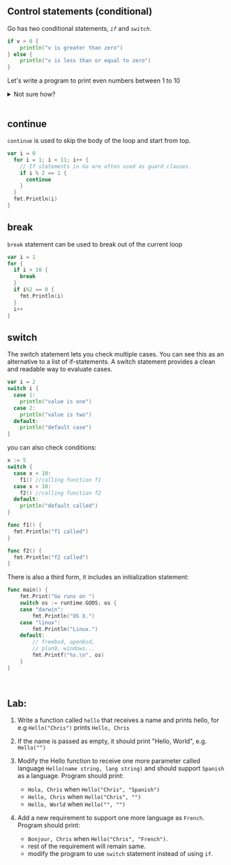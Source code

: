 ## Control statements (conditional)

Go has two conditional statements, *`if`* and *`switch`*.

```go
if v > 0 {
    println("v is greater than zero")
} else {
    println("v is less than or equal to zero")
}
```

Let's write a program to print even numbers between 1 to 10

<details>
  <summary>Not sure how?</summary>

Create a file `main.go` inside folder named as `conditional` and add the code:

```go
package main

import "fmt"

func main() {
  var i = 0
  for i = 1; i < 11; i++ {
    if i % 2 == 0 {
      fmt.Println(i)
    }
  }
}
```
</details>
<br>

## continue
`continue` is used to skip the body of the loop and start from top.

```go
var i = 0
  for i = 1; i < 11; i++ {
    // If statements in Go are often used as guard clauses.
    if i % 2 == 1 {
      continue
    }
  }
  fmt.Println(i)
}
```

## break
`break` statement can be used to break out of the current loop

```go
var i = 1
for {
  if i > 10 {
    break
  }
  if i%2 == 0 {
    fmt.Println(i)
  }
  i++
}
```

## switch
The switch statement lets you check multiple cases. You can see this as an alternative to a list of if-statements. A switch statement provides a clean and readable way to evaluate cases.

```go
var i = 2
switch i {
  case 1:
    println("value is one")
  case 2:
    println("value is two")
  default:
    println("default case")
}
```
you can also check conditions:

```go
x := 5
switch {
  case x < 10:
    f1() //calling function f1
  case x > 10:
    f2() //calling function f2
  default:
    println("default called")
}

func f1() {
  fmt.Println("f1 called")
}

func f2() {
  fmt.Println("f2 called")
}
```

There is also a third form, it includes an initialization statement:
```go
func main() {
	fmt.Print("Go runs on ")
	switch os := runtime.GOOS; os {
	case "darwin":
		fmt.Println("OS X.")
	case "linux":
		fmt.Println("Linux.")
	default:
		// freebsd, openbsd,
		// plan9, windows...
		fmt.Printf("%s.\n", os)
	}
}
```

<br>

## Lab:

1. Write a function called `hello` that receives a name and prints hello, <name>
for e.g `Hello("Chris")` prints `Hello, Chris`

2. If the name is passed as empty, it should print "Hello, World", e.g. `Hello("")`

3. Modify the Hello function to receive one more parameter called language `Hello(name string, lang string)` and should support `Spanish` as a language. Program should print:
    - `Hola, Chris` when `Hello("Chris", "Spanish")`
    - `Hello, Chris` when `Hello("Chris", "")`
    - `Hello, World` when `Hello("", "")`

4. Add a new requirement to support one more language as `French`. Program should print:
    - `Bonjour, Chris` when `Hello("Chris", "French")`.
    - rest of the requirement will remain same.
    - modify the program to use `switch` statement instead of using `if`.
